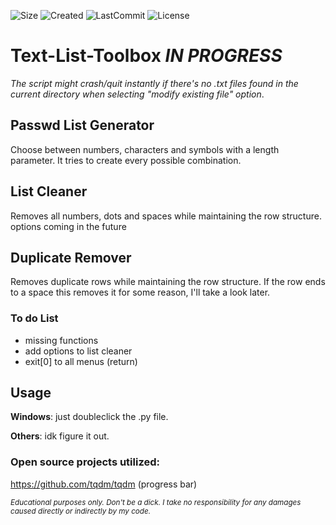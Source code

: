![Size](https://img.shields.io/github/repo-size/mirbyte/Text-List-Tools?color=8fb52d&label=Size)
![Created](https://badges.pufler.dev/created/mirbyte/Text-List-Tools?color=8fb52d)
![LastCommit](https://img.shields.io/github/last-commit/mirbyte/Text-List-Tools?color=8fb52d&label=Updated)
![License](https://img.shields.io/github/license/mirbyte/Text-List-Tools?color=8fb52d)

# Text-List-Toolbox _IN PROGRESS_
_The script might crash/quit instantly if there's no .txt files found in the current directory when selecting "modify existing file" option_.


## Passwd List Generator
Choose between numbers, characters and symbols with a length parameter. It tries to create every possible combination.



## List Cleaner
Removes all numbers, dots and spaces while maintaining the row structure. options coming in the future


## Duplicate Remover
Removes duplicate rows while maintaining the row structure. If the row ends to a space this removes it for some reason, I'll take a look later.


### To do List
- missing functions
- add options to list cleaner
- exit[0] to all menus (return)




## Usage
**Windows**: just doubleclick the .py file.


**Others**: idk figure it out.



### Open source projects utilized:
https://github.com/tqdm/tqdm (progress bar)

<sub>_Educational purposes only. Don't be a dick. I take no responsibility for any damages caused directly or indirectly by my code._</sub>
